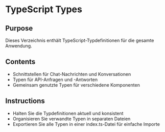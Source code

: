 # TypeScript Types

## Purpose
Dieses Verzeichnis enthält TypeScript-Typdefinitionen für die gesamte Anwendung.

## Contents
- Schnittstellen für Chat-Nachrichten und Konversationen
- Typen für API-Anfragen und -Antworten
- Gemeinsam genutzte Typen für verschiedene Komponenten

## Instructions
- Halten Sie die Typdefinitionen aktuell und konsistent
- Organisieren Sie verwandte Typen in separaten Dateien
- Exportieren Sie alle Typen in einer index.ts-Datei für einfache Importe 